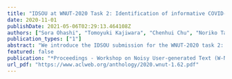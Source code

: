```yaml
---
title: "IDSOU at WNUT-2020 Task 2: Identification of informative COVID-19 English tweets"
date: 2020-11-01
publishDate: 2021-05-06T02:29:13.464108Z
authors: ["Sora Ohashi", "Tomoyuki Kajiwara", "Chenhui Chu", "Noriko Takemura", "Yuta Nakashima", "Hajime Nagahara"]
publication_types: ["1"]
abstract: "We introduce the IDSOU submission for the WNUT-2020 task 2: identification of informative COVID-19 English Tweets. Our system is an ensemble of pre-trained language models such as BERT. We ranked 16th in the F1 score."
featured: false
publication: "*Proceedings - Workshop on Noisy User-generated Text (W-NUT 2020)*"
url_pdf: "https://www.aclweb.org/anthology/2020.wnut-1.62.pdf"
---
```


